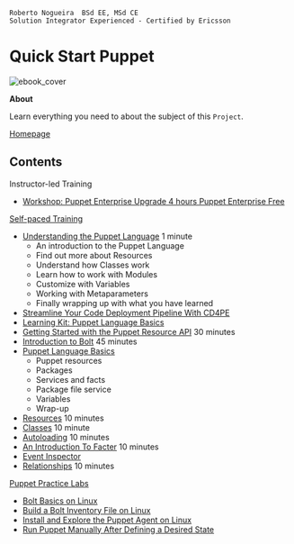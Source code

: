 ```
Roberto Nogueira  BSd EE, MSd CE
Solution Integrator Experienced - Certified by Ericsson
```

# Quick Start Puppet

![ebook_cover](images/puppet.png)

**About**

Learn everything you need to about the subject of this `Project`.

[Homepage](https://learn.puppet.com/course-catalog)
## Contents

Instructor-led Training
- [Workshop: Puppet Enterprise Upgrade 4 hours Puppet Enterprise Free](https://learn.puppet.com/instructor-led-training/workshop-puppet-enterprise-upgrades)

[Self-paced Training](https://learn.puppet.com/user/learning/enrollments)
- [Understanding the Puppet Language](https://learn.puppet.com/user/consume/content_component/fcc1fd96-ba39-3c52-8ad8-6e49944d00b5) 1 minute
  - An introduction to the Puppet Language
  - Find out more about Resources
  - Understand how Classes work
  - Learn how to work with Modules
  - Customize with Variables
  - Working with Metaparameters
  - Finally wrapping up with what you have learned
- [Streamline Your Code Deployment Pipeline With CD4PE](https://learn.puppet.com/user/consume/course_pathway/28d85ebf-a766-3ed4-b55e-71b015f83fa4/974/f68aa357-136d-3578-a5f1-b87d3b78d22b?complete=0&tab=overview)
- [Learning Kit: Puppet Language Basics](https://puppet.com/learning-training/kits/puppet-language-basics/)
- [Getting Started with the Puppet Resource API](https://learn.puppet.com/user/consume/course_pathway/68f8ddc0-e7ea-3467-916f-03a5fa237d93) 30 minutes 
- [Introduction to Bolt](https://learn.puppet.com/user/consume/course_pathway/75ff7fce-4a9a-3149-9d50-3b7245576ada) 45 minutes 
- [Puppet Language Basics](https://learn.puppet.com/user/consume/course_pathway/f0b6834c-9572-3b66-9db0-15a0515a3f91)
  - Puppet resources
  - Packages
  - Services and facts
  - Package file service
  - Variables
  - Wrap-up
- [Resources](https://learn.puppet.com/user/consume/course_pathway/fa6e940c-1973-34b9-9c73-124333022157) 10 minutes
- [Classes](https://learn.puppet.com/user/consume/course_pathway/2338b9b2-4bb9-30f6-8bb5-c66ef3088127) 10 minute
- [Autoloading](https://learn.puppet.com/user/consume/course_pathway/a4af0183-fdb5-32c7-bfef-6a55be3a0b93) 10 minutes
- [An Introduction To Facter](https://learn.puppet.com/user/consume/course_pathway/93732c64-a331-318e-9487-936db8c1a47d) 10 minutes
- [Event Inspector](https://learn.puppet.com/user/consume/course_pathway/acf71f75-b624-3621-9370-e04930ddbda8)
- [Relationships](https://learn.puppet.com/user/consume/course_pathway/db6c51a1-6891-337d-a5c9-2cf90c84a80d) 10 minutes

[Puppet Practice Labs](https://play.instruqt.com/study-room)
- [Bolt Basics on Linux](https://play.instruqt.com/puppet/tracks/bolt-basics-on-linux)
- [Build a Bolt Inventory File on Linux](https://play.instruqt.com/puppet/tracks/build-a-bolt-inventory-file-on-linux)
- [Install and Explore the Puppet Agent on Linux](https://play.instruqt.com/puppet/tracks/install-and-explore-the-puppet-agent-on-linux)
- [Run Puppet Manually After Defining a Desired State](https://play.instruqt.com/puppet/tracks/trigger-a-puppet-agent-run)